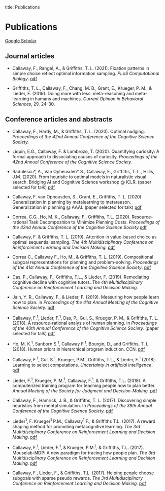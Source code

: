 title: Publications

# Publications

[Google Scholar](https://scholar.google.com/citations?user=oX7L_mMAAAAJ&hl=en&oi=ao)

## Journal articles

- Callaway, F., Rangel, A., & Griffiths, T. L. (2021). Fixation patterns in simple choice reflect optimal information sampling. _PLoS Computational Biology_. [pdf](https://journals.plos.org/ploscompbiol/article?id=10.1371/journal.pcbi.1008863)

- Griffiths, T. L., Callaway, F., Chang, M. B., Grant, E., Krueger, P. M., & Lieder, F. (2019). Doing more with less: meta-reasoning and meta-learning in humans and machines. _Current Opinion in Behavioral Sciences_, 29, 24-30.

## Conference articles and abstracts

<!-- Improving Human Decision-Making using Metalevel-RL and Bayesian Inference" has been selected to appear in our NeurIPS workshop 'Challenges of Real World Reinforcement Learning' on 12th December 2020.  -->

- Callaway, F., Hardy, M., & Griffiths, T. L. (2020). Optimal nudging. _Proceedings of the 42nd Annual Conference of the Cognitive Science Society._

- Liquin, E.G., Callaway, F. & Lombrozo, T. (2020). Quantifying curiosity: A formal approach to dissociating causes of curiosity. _Proceedings of the 42nd Annual Conference of the Cognitive Science Society._

- Radulescu*, A., Van Opheusden* S., Callaway, F., Griffiths, T. L., Hillis, J.M. (2020). From heuristic to optimal models in naturalistic visual search. Bridging AI and Cognitive Science workshop @ ICLR. (paper selected for talk) [pdf](https://baicsworkshop.github.io/pdf/BAICS_33.pdf)

- Callaway, F. van Opheusden, S., Grant, E., Griffiths, T. L. (2020) Generalization in planning by metalearning to metareason. Generalization in planning @ AAAI. (paper selected for talk) [pdf](https://fredcallaway.com/pdfs/AAAI_19_Planning_workshop.pdf)

- Correa, C.G., Ho, M. K., Callaway, F., Griffiths, T.L. (2020). Resource-rational Task Decomposition to Minimize Planning Costs. _Proceedings of the 42nd Annual Conference of the Cognitive Science Society._[pdf](https://arxiv.org/abs/2007.13862)

- Callaway, F. & Griffiths, T. L. (2019). Attention in value-based choice as optimal sequential sampling. _The 4th Multidisciplinary Conference on Reinforcement Learning and Decision Making._ [pdf](https://psyarxiv.com/57v6k)

- Correa C., Callaway F., Ho, M., & Griffiths, T. L. (2019). Compositional subgoal representations for planning and problem-solving. _Proceedings of the 41st Annual Conference of the Cognitive Science Society_. [pdf](http://cocosci.princeton.edu/falk/KogWis_Discovering_Heuristics.pdf)

- Das, P., Callaway, F., Griffiths, T.L., & Lieder, F. (2019). Remediating cognitive decline with cognitive tutors. _The 4th Multidisciplinary Conference on Reinforcement Learning and Decision Making._ 

- Jain, Y. R., Callaway, F., & Lieder, F. (2019). Measuring how people learn how to plan. In _Proceedings of the 41st Annual Meeting of the Cognitive Science Society._ [pdf](https://www.researchgate.net/profile/Falk_Lieder/publication/332407565_Measuring_how_people_learn_how_to_plan/links/5cb2e60992851c8d22e9b5f5/Measuring-how-people-learn-how-to-plan.pdf)

- Callaway, F.<sup>1</sup>, Lieder, F.<sup>1</sup>, Das, P., Gul, S., Krueger, P. M., & Griffiths, T. L. (2018). A resource-rational analysis of human planning. In _Proceedings of the 40th Annual Conference of the Cognitive Science Society._ (paper selected for talk) [pdf](http://cocosci.princeton.edu/papers/Callaway_CogSci_2018.pdf)

- Ho, M. K.<sup>1</sup>, Sanborn S.<sup>1</sup>, Callaway F.<sup>1</sup>, Bourgin, D., and Griffiths, T. L. (2018). Human priors in hierarchical program induction. CCN. [pdf](https://ccneuro.org/2018/proceedings/1265.pdf)

- Callaway, F.<sup>1</sup>, Gul, S.<sup>1</sup>, Krueger, P.M., Griffiths, T.L., & Lieder, F.<sup>1</sup> (2018). Learning to select computations. _Uncertainty in artificial intelligence_. [pdf](https://arxiv.org/abs/1711.06892)

- Lieder, F.<sup>1</sup>, Krueger, P. M.<sup>1</sup>, Callaway, F.<sup>1</sup>, & Griffiths, T.L. (2018). A computerized training program for teaching people how to plan better. _Annual Meeting of the Society for Judgment and Decision-Making._ [pdf](https://osf.io/preprints/psyarxiv/uj8ys/)

- Callaway, F., Hamrick, J. B., & Griffiths, T. L. (2017). Discovering simple heuristics from mental simulation. In _Proceedings of the 39th Annual Conference of the Cognitive Science Society._ [pdf](https://osf.io/wrqtp/)

- Lieder<sup>1</sup>, F. Krueger<sup>1</sup> P.M., Callaway<sup>1</sup> F., & Griffiths T.L. (2017). A reward shaping method for promoting metacognitive learning. _The 3rd Multidisciplinary Conference on Reinforcement Learning and Decision Making._ [pdf](https://osf.io/preprints/psyarxiv/qj346/)

- Callaway, F.<sup>1</sup>, Lieder, F.<sup>1</sup>, & Krueger, P.M.<sup>1</sup>, & Griffiths, T.L. (2017). Mouselab-MDP: A new paradigm for tracing how people plan. _The 3rd Multidisciplinary Conference on Reinforcement Learning and Decision Making._ [pdf](https://osf.io/7wcya)

- Callaway, F., Lieder, F., & Griffiths, T.L. (2017). Helping people choose subgoals with sparse pseudo rewards. _The 3rd Multidisciplinary Conference on Reinforcement Learning and Decision Making._ [pdf](https://osf.io/8rz37)

<!-- ## Workshop papers and abstracts

Lieder, F.<sup>1</sup>, Callaway, F.<sup>1</sup>, Gul, S.<sup>1</sup>, Krueger, P.M., & Griffiths, T.L. (2017). Learning to select computations. NIPS workshop on Cognitively Informed AI. [pdf](https://arxiv.org/abs/1711.06892) -->